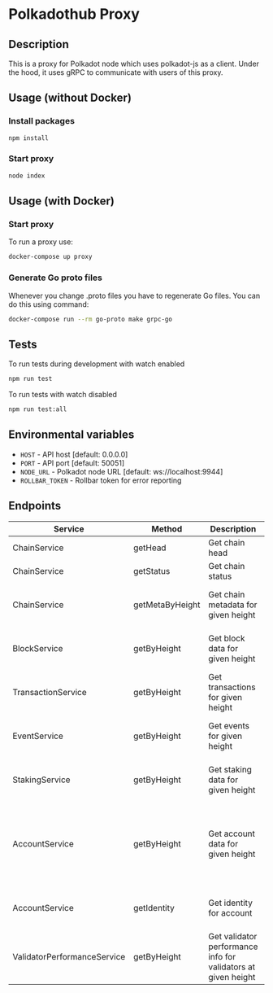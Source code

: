 # Polkadothub Proxy

## Description
This is a proxy for Polkadot node which uses polkadot-js as a client. Under the hood, it uses gRPC to communicate with users of this proxy.


## Usage (without Docker)

### Install packages

```bash
npm install
```

### Start proxy
```bash
node index
```

## Usage (with Docker)

### Start proxy
To run a proxy use:
```bash
docker-compose up proxy
```

### Generate Go proto files
Whenever you change .proto files you have to regenerate Go files. You can do this using command:
```bash
docker-compose run --rm go-proto make grpc-go
```

## Tests
To run tests during development with watch enabled
```bash
npm run test
```

To run tests with watch disabled
```bash
npm run test:all
```

## Environmental variables
- `HOST` - API host [default: 0.0.0.0]
- `PORT` - API port [default: 50051]
- `NODE_URL` - Polkadot node URL [default: ws://localhost:9944]
- `ROLLBAR_TOKEN` - Rollbar token for error reporting

## Endpoints
| Service                     | Method          | Description                                                   | Params                                                                  |
|-----------------------------|-----------------|---------------------------------------------------------------|-------------------------------------------------------------------------|
| ChainService                | getHead         | Get chain head                                                |                                                                         |
| ChainService                | getStatus       | Get chain status                                              |                                                                         |
| ChainService                | getMetaByHeight | Get chain metadata for given height                           | *height* - block height [required]                                      |
| BlockService                | getByHeight     | Get block data for given height                               | *height*  - block height [required]                                     |
| TransactionService          | getByHeight     | Get transactions for given height                             | *height*  - block height [required]                                     |
| EventService                | getByHeight     | Get events for given height                                   | *height*  - block height [required]                                     |
| StakingService              | getByHeight     | Get staking data for given height                             | *height*  - block height [required]                                     |
| AccountService              | getByHeight     | Get account data for given height                             | *height* - block height [required] *address* - stash account [required] |
| AccountService              | getIdentity     | Get identity for account                                      | *address* - stash account [required]                                    |
| ValidatorPerformanceService | getByHeight     | Get validator performance info for validators at given height | *height*  - block height [required]                                     |
